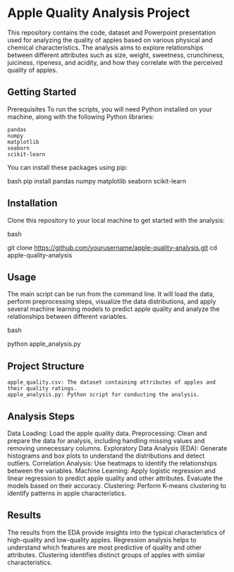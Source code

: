 # **Apple Quality Analysis Project**

This repository contains the code, dataset and Powerpoint presentation used for analyzing the quality of apples based on various physical and chemical characteristics. The analysis aims to explore relationships between different attributes such as size, weight, sweetness, crunchiness, juiciness, ripeness, and acidity, and how they correlate with the perceived quality of apples.

## **Getting Started**

Prerequisites
To run the scripts, you will need Python installed on your machine, along with the following Python libraries:

    pandas
    numpy
    matplotlib
    seaborn
    scikit-learn

You can install these packages using pip:

bash
pip install pandas numpy matplotlib seaborn scikit-learn

## **Installation**

Clone this repository to your local machine to get started with the analysis:

bash

git clone https://github.com/yourusername/apple-quality-analysis.git
cd apple-quality-analysis

## **Usage**

The main script can be run from the command line. It will load the data, perform preprocessing steps, visualize the data distributions, and apply several machine learning models to predict apple quality and analyze the relationships between different variables.

bash

python apple_analysis.py

## **Project Structure**

    apple_quality.csv: The dataset containing attributes of apples and their quality ratings.
    apple_analysis.py: Python script for conducting the analysis.

## **Analysis Steps**

Data Loading: Load the apple quality data.
Preprocessing: Clean and prepare the data for analysis, including handling missing values and removing unnecessary columns.
Exploratory Data Analysis (EDA): Generate histograms and box plots to understand the distributions and detect outliers.
Correlation Analysis: Use heatmaps to identify the relationships between the variables.
Machine Learning: Apply logistic regression and linear regression to predict apple quality and other attributes. Evaluate the models based on their accuracy.
Clustering: Perform K-means clustering to identify patterns in apple characteristics.

## **Results**

The results from the EDA provide insights into the typical characteristics of high-quality and low-quality apples.
Regression analysis helps to understand which features are most predictive of quality and other attributes.
Clustering identifies distinct groups of apples with similar characteristics.
